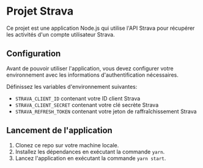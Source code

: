 # Projet Strava

Ce projet est une application Node.js qui utilise l'API Strava pour récupérer les activités d'un compte utilisateur Strava.

## Configuration

Avant de pouvoir utiliser l'application, vous devez configurer votre environnement avec les informations d'authentification nécessaires.

Définissez les variables d'environnement suivantes:

-   `STRAVA_CLIENT_ID` contenant votre ID client Strava
-   `STRAVA_CLIENT_SECRET` contenant votre clé secrète Strava
-   `STRAVA_REFRESH_TOKEN` contenant votre jeton de raffraîchissement Strava

## Lancement de l'application

1. Clonez ce repo sur votre machine locale.
2. Installez les dépendances en exécutant la commande `yarn`.
3. Lancez l'application en exécutant la commande `yarn start`.

